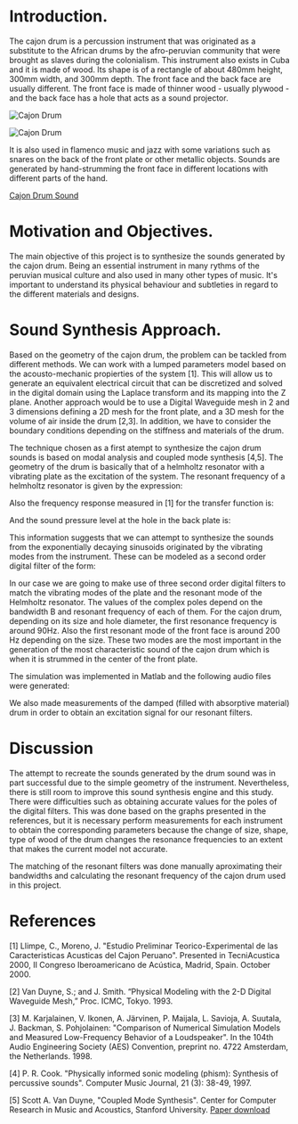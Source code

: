 # Introduction.
The cajon drum is a percussion instrument that was originated as a substitute to the African drums by the afro-peruvian community that were brought as slaves during the colonialism. This instrument also exists in Cuba and it is made of wood. Its shape is of a rectangle of about 480mm height, 300mm width, and 300mm depth. The front face and the back face are usually different. The front face is made of thinner wood - usually plywood - and the back face has a hole that acts as a sound projector. 

![Cajon Drum](http://cdn.shopify.com/s/files/1/0266/7599/products/J021.ProCajon2_1024x1024.jpeg?v=1387413510)

![Cajon Drum](http://i.istockimg.com/file_thumbview_approve/23282158/3/stock-photo-23282158-cajon-drummer.jpg)

It is also used in flamenco music and jazz with some variations such as snares on the back of the front plate or other metallic objects. Sounds are generated by hand-strumming the front face in different locations with different parts of the hand. 

[Cajon Drum Sound](https://www.youtube.com/watch?v=ixJjpdti9jY)

# Motivation and Objectives.
The main objective of this project is to synthesize the sounds generated by the cajon drum. Being an essential instrument in many rythms of the peruvian musical culture and also used in many other types of music. It's important to understand its physical behaviour and subtleties in regard to the different materials and designs.

# Sound Synthesis Approach.
Based on the geometry of the cajon drum, the problem can be tackled from different methods. We can work with a lumped parameters model based on the acousto-mechanic propierties of the system [1]. This will allow us to generate an equivalent electrical circuit that can be discretized and solved in the digital domain using the Laplace transform and its mapping into the Z plane. Another approach would be to use a Digital Waveguide mesh in 2 and 3 dimensions defining a 2D mesh for the front plate, and a 3D mesh for the volume of air inside the drum [2,3]. In addition, we have to consider the boundary conditions depending on the stiffness and materials of the drum.

The technique chosen as a first atempt to synthesize the cajon drum sounds is based on modal analysis and coupled mode synthesis [4,5]. The geometry of the drum is basically that of a helmholtz resonator with a vibrating plate as the excitation of the system. The resonant frequency of a helmholtz resonator is given by the expression:


Also the frequency response measured in [1] for the transfer function is: 

And the sound pressure level at the hole in the back plate is:


This information suggests that we can attempt to synthesize the sounds from the exponentially decaying sinusoids originated by the vibrating modes from the instrument. These can be modeled as a second order digital filter of the form: 

In our case we are going to make use of three second order digital filters to match the vibrating modes of the plate and the resonant mode of the Helmholtz resonator. The values of the complex poles depend on the bandwidth B and resonant frequency of each of them. For the cajon drum, depending on its size and hole diameter, the first resonance frequency is around 90Hz. Also the first resonant mode of the front face is around 200 Hz depending on the size. These two modes are the most important in the generation of the most characteristic sound of the cajon drum which is when it is strummed in the center of the front plate. 

The simulation was implemented in Matlab and the following audio files were generated:


We also made measurements of the damped (filled with absorptive material) drum in order to obtain an excitation signal for our resonant filters.

# Discussion
The attempt to recreate the sounds generated by the drum sound was in part successful due to the simple geometry of the instrument. Nevertheless, there is still room to improve this sound synthesis engine and this study. There were difficulties such as obtaining accurate values for the poles of the digital filters. This was done based on the graphs presented in the references, but it is necessary perform measurements for each instrument to obtain the corresponding parameters because the change of size, shape, type of wood of the drum changes the resonance frequencies to an extent that makes the current model not accurate. 

The matching of the resonant filters was done manually aproximating their bandwidths and calculating the resonant frequency of the cajon drum used in this project. 



# References
[1] Llimpe, C., Moreno, J. "Estudio Preliminar Teorico-Experimental de las Caracteristicas Acusticas del Cajon Peruano". Presented in TecniAcustica 2000,  II Congreso Iberoamericano de Acústica, Madrid, Spain. October 2000.

[2] Van Duyne, S.; and J. Smith. “Physical Modeling with the 2-D Digital Waveguide Mesh,” Proc. ICMC, Tokyo. 1993.

[3] M. Karjalainen, V. Ikonen, A. Järvinen, P. Maijala, L. Savioja, A. Suutala, J. Backman, S. Pohjolainen: "Comparison of Numerical Simulation Models and Measured Low-Frequency Behavior of a Loudspeaker". In the 104th Audio Engineering Society (AES) Convention, preprint no. 4722 Amsterdam, the Netherlands. 1998.

[4] P. R. Cook. "Physically informed sonic modeling (phism): Synthesis of percussive sounds". Computer Music Journal, 21 (3): 38-49, 1997. 

[5] Scott A. Van Duyne, "Coupled Mode Synthesis". Center for Computer Research in Music and Acoustics, Stanford University. [Paper download](https://ccrma.stanford.edu/files/papers/stanm101.pdf#page=42)

